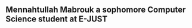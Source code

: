 ## Mennahtullah Mabrouk a sophomore Computer Science student at E-JUST 

<div style="background-image: url('https://media.tenor.com/-jncD6Ey3CQAAAAS/studying-anime.gif'); background-repeat: no-repeat; background-attachment: fixed; background-size: cover; height: 100vh;">
</div>

[![LinkedIn](https://img.shields.io/badge/-LinkedIn-purple?style=for-the-badge&logo=linkedin&logoColor=white)](https://www.linkedin.com/in/mennahtullah-sameh) [![YouTube](https://img.shields.io/badge/-YouTube-purple?style=for-the-badge&logo=youtube)](https://youtube.com/@sepa5794)  [![Telegram](https://img.shields.io/badge/-Telegram-purple?style=for-the-badge&logo=Telegram&logoColor=white)](https://t.me/SEPAchannel)



### Keep Studying and Coding Never GiveUp
<img src="https://64.media.tumblr.com/443cf0325430e2e067f13ba4a6372f78/tumblr_mlarbsHxIG1rvkw6no1_500.gifv" alt="Animation" />
